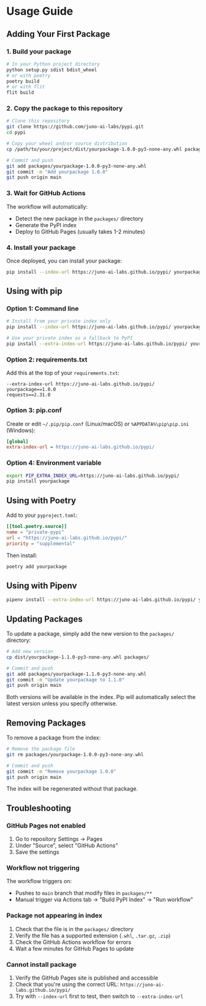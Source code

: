 # Usage Guide

## Adding Your First Package

### 1. Build your package

```bash
# In your Python project directory
python setup.py sdist bdist_wheel
# or with poetry
poetry build
# or with flit
flit build
```

### 2. Copy the package to this repository

```bash
# Clone this repository
git clone https://github.com/juno-ai-labs/pypi.git
cd pypi

# Copy your wheel and/or source distribution
cp /path/to/your/project/dist/yourpackage-1.0.0-py3-none-any.whl packages/

# Commit and push
git add packages/yourpackage-1.0.0-py3-none-any.whl
git commit -m "Add yourpackage 1.0.0"
git push origin main
```

### 3. Wait for GitHub Actions

The workflow will automatically:
- Detect the new package in the `packages/` directory
- Generate the PyPI index
- Deploy to GitHub Pages (usually takes 1-2 minutes)

### 4. Install your package

Once deployed, you can install your package:

```bash
pip install --index-url https://juno-ai-labs.github.io/pypi/ yourpackage
```

## Using with pip

### Option 1: Command line

```bash
# Install from your private index only
pip install --index-url https://juno-ai-labs.github.io/pypi/ yourpackage

# Use your private index as a fallback to PyPI
pip install --extra-index-url https://juno-ai-labs.github.io/pypi/ yourpackage
```

### Option 2: requirements.txt

Add this at the top of your `requirements.txt`:

```
--extra-index-url https://juno-ai-labs.github.io/pypi/
yourpackage==1.0.0
requests==2.31.0
```

### Option 3: pip.conf

Create or edit `~/.pip/pip.conf` (Linux/macOS) or `%APPDATA%\pip\pip.ini` (Windows):

```ini
[global]
extra-index-url = https://juno-ai-labs.github.io/pypi/
```

### Option 4: Environment variable

```bash
export PIP_EXTRA_INDEX_URL=https://juno-ai-labs.github.io/pypi/
pip install yourpackage
```

## Using with Poetry

Add to your `pyproject.toml`:

```toml
[[tool.poetry.source]]
name = "private-pypi"
url = "https://juno-ai-labs.github.io/pypi/"
priority = "supplemental"
```

Then install:

```bash
poetry add yourpackage
```

## Using with Pipenv

```bash
pipenv install --extra-index-url https://juno-ai-labs.github.io/pypi/ yourpackage
```

## Updating Packages

To update a package, simply add the new version to the `packages/` directory:

```bash
# Add new version
cp dist/yourpackage-1.1.0-py3-none-any.whl packages/

# Commit and push
git add packages/yourpackage-1.1.0-py3-none-any.whl
git commit -m "Update yourpackage to 1.1.0"
git push origin main
```

Both versions will be available in the index. Pip will automatically select the latest version unless you specify otherwise.

## Removing Packages

To remove a package from the index:

```bash
# Remove the package file
git rm packages/yourpackage-1.0.0-py3-none-any.whl

# Commit and push
git commit -m "Remove yourpackage 1.0.0"
git push origin main
```

The index will be regenerated without that package.

## Troubleshooting

### GitHub Pages not enabled

1. Go to repository Settings → Pages
2. Under "Source", select "GitHub Actions"
3. Save the settings

### Workflow not triggering

The workflow triggers on:
- Pushes to `main` branch that modify files in `packages/**`
- Manual trigger via Actions tab → "Build PyPI Index" → "Run workflow"

### Package not appearing in index

1. Check that the file is in the `packages/` directory
2. Verify the file has a supported extension (`.whl`, `.tar.gz`, `.zip`)
3. Check the GitHub Actions workflow for errors
4. Wait a few minutes for GitHub Pages to update

### Cannot install package

1. Verify the GitHub Pages site is published and accessible
2. Check that you're using the correct URL: `https://juno-ai-labs.github.io/pypi/`
3. Try with `--index-url` first to test, then switch to `--extra-index-url`
